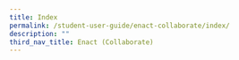 ```yaml
---
title: Index
permalink: /student-user-guide/enact-collaborate/index/
description: ""
third_nav_title: Enact (Collaborate)
---
```

